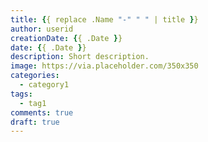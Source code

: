 ```yaml
---
title: {{ replace .Name "-" " " | title }}
author: userid
creationDate: {{ .Date }}
date: {{ .Date }}
description: Short description.
image: https://via.placeholder.com/350x350
categories:
  - category1
tags:
  - tag1
comments: true
draft: true
---
```


